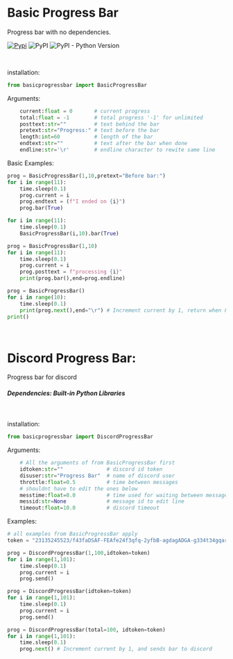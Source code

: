 # Basic Progress Bar
Progress bar with no dependencies.

[![Pypi](https://github.com/Sumiza/basicprogressbar/actions/workflows/python-publish.yml/badge.svg)](https://github.com/Sumiza/basicprogressbar/actions/workflows/python-publish.yml)
![PyPI](https://img.shields.io/pypi/v/basicprogressbar)
![PyPI - Python Version](https://img.shields.io/pypi/pyversions/basicprogressbar)

<br/>

installation:
```python
from basicprogressbar import BasicProgressBar
```

Arguments:
```python
    current:float = 0       # current progress
    total:float = -1        # total progress '-1' for unlimited
    posttext:str=""         # text behind the bar
    pretext:str="Progress:" # text before the bar
    length:int=60           # length of the bar
    endtext:str=""          # text after the bar when done
    endline:str='\r'        # endline character to rewite same line
```

Basic Examples:

```python
prog = BasicProgressBar(1,10,pretext="Before bar:")
for i in range(11):
    time.sleep(0.1)
    prog.current = i
    prog.endtext = (f"I ended on {i}")
    prog.bar(True)

for i in range(11):
    time.sleep(0.1)
    BasicProgressBar(i,10).bar(True)

prog = BasicProgressBar(1,10)
for i in range(11):
    time.sleep(0.1)
    prog.current = i
    prog.posttext = f"processing {i}"
    print(prog.bar(),end=prog.endline)

prog = BasicProgressBar()
for i in range(10):
    time.sleep(0.1)
    print(prog.next(),end="\r") # Increment current by 1, return when False or print progress bar when True
print()
```
<br/>

# Discord Progress Bar:
Progress bar for discord
##### Dependencies: Built-in Python Libraries
<br/>

installation:
```python
from basicprogressbar import DiscordProgressBar
```
Arguments:
```python
    # All the arguments of from BasicProgressBar first
    idtoken:str=""              # discord id token
    disuser:str="Progress Bar"  # name of discord user
    throttle:float=0.5          # time between messages
    # shouldnt have to edit the ones below
    messtime:float=0.0          # time used for waiting between messages
    messid:str=None             # message id to edit line
    timeout:float=10.0          # discord timeout
```

Examples:
```python
# all examples from BasicProgressBar apply
token = "23135245523/f43faDSAF-FEAfe24f3qfq-2yfbB-agdagADGA-g334t34gqarGS"

prog = DiscordProgressBar(1,100,idtoken=token)
for i in range(1,101):
    time.sleep(0.1)
    prog.current = i
    prog.send()

prog = DiscordProgressBar(idtoken=token)
for i in range(1,101):
    time.sleep(0.1)
    prog.current = i
    prog.send()

prog = DiscordProgressBar(total=100, idtoken=token)
for i in range(1,101):
    time.sleep(0.1)
    prog.next() # Increment current by 1, and sends bar to discord
```
